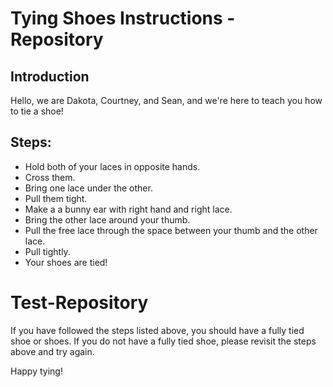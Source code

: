 
# Tying Shoes Instructions -Repository
## Introduction
Hello, we are Dakota, Courtney, and Sean, and we're here to teach you how to tie a shoe!
## Steps:
- Hold both of your laces in opposite hands.
- Cross them.
- Bring one lace under the other.
- Pull them tight.
- Make a a bunny ear with right hand and right lace.
- Bring the other lace around your thumb.
- Pull the free lace through the space between your thumb and the other lace.
- Pull tightly.
- Your shoes are tied! 

# Test-Repository
<p> If you have followed the steps listed above, you should have a fully tied shoe or shoes. If you do not have a fully tied shoe, please revisit the steps above and try again. </p>
Happy tying! </p>
